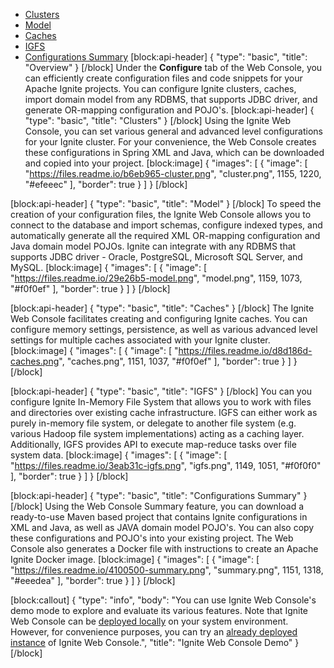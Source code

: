 * [Clusters](#section-clusters)
* [Model](#section-model)
* [Caches](#section-caches)
* [IGFS](#section-igfs)
* [Configurations Summary](#section-configurations-summary) 
[block:api-header]
{
  "type": "basic",
  "title": "Overview"
}
[/block]
Under the **Configure** tab of the Web Console, you can efficiently create configuration files and code snippets for your Apache Ignite projects. You can configure Ignite clusters, caches, import domain model from any RDBMS, that supports JDBC driver, and generate OR-mapping configuration and POJO's. 
[block:api-header]
{
  "type": "basic",
  "title": "Clusters"
}
[/block]
Using the Ignite Web Console, you can set various general and advanced level configurations for your Ignite cluster. For your convenience, the Web Console creates these configurations in Spring XML and Java, which can be downloaded and copied into your project.
[block:image]
{
  "images": [
    {
      "image": [
        "https://files.readme.io/b6eb965-cluster.png",
        "cluster.png",
        1155,
        1220,
        "#efeeec"
      ],
      "border": true
    }
  ]
}
[/block]

[block:api-header]
{
  "type": "basic",
  "title": "Model"
}
[/block]
To speed the creation of your configuration files, the Ignite Web Console allows you to connect to the database and import schemas, configure indexed types, and automatically generate all the required XML OR-mapping configuration and Java domain model POJOs. Ignite can integrate with any RDBMS that supports JDBC driver - Oracle, PostgreSQL, Microsoft SQL Server, and MySQL.
[block:image]
{
  "images": [
    {
      "image": [
        "https://files.readme.io/29e26b5-model.png",
        "model.png",
        1159,
        1073,
        "#f0f0ef"
      ],
      "border": true
    }
  ]
}
[/block]

[block:api-header]
{
  "type": "basic",
  "title": "Caches"
}
[/block]
The Ignite Web Console facilitates creating and configuring Ignite caches. You can configure memory settings, persistence, as well as various advanced level settings for multiple caches associated with your Ignite cluster.
[block:image]
{
  "images": [
    {
      "image": [
        "https://files.readme.io/d8d186d-caches.png",
        "caches.png",
        1151,
        1037,
        "#f0f0ef"
      ],
      "border": true
    }
  ]
}
[/block]

[block:api-header]
{
  "type": "basic",
  "title": "IGFS"
}
[/block]
You can you configure Ignite In-Memory File System that allows you to work with files and directories over existing cache infrastructure. IGFS can either work as purely in-memory file system, or delegate to another file system (e.g. various Hadoop file system implementations) acting as a caching layer. Additionally, IGFS provides API to execute map-reduce tasks over file system data.
[block:image]
{
  "images": [
    {
      "image": [
        "https://files.readme.io/3eab31c-igfs.png",
        "igfs.png",
        1149,
        1051,
        "#f0f0f0"
      ],
      "border": true
    }
  ]
}
[/block]

[block:api-header]
{
  "type": "basic",
  "title": "Configurations Summary"
}
[/block]
Using the Web Console Summary feature, you can download a ready-to-use Maven based project that contains Ignite configurations in XML and Java, as well as JAVA domain model POJO's. You can also copy these configurations and POJO's into your existing project. The Web Console also generates a Docker file with instructions to create an Apache Ignite Docker image.
[block:image]
{
  "images": [
    {
      "image": [
        "https://files.readme.io/4100500-summary.png",
        "summary.png",
        1151,
        1318,
        "#eeedea"
      ],
      "border": true
    }
  ]
}
[/block]

[block:callout]
{
  "type": "info",
  "body": "You can use Ignite Web Console's demo mode to explore and evaluate its various features. Note that Ignite Web Console can be [deployed locally](doc:local-deployment) on your system environment. However, for convenience purposes, you can try an [already deployed instance](https://console.gridgain.com/) of Ignite Web Console.",
  "title": "Ignite Web Console Demo"
}
[/block]